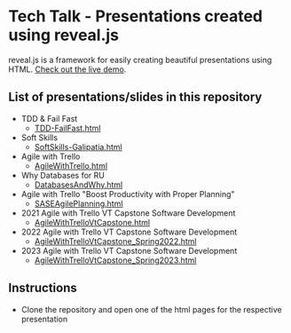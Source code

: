 # Tech Talk - Presentations created using reveal.js 

reveal.js is a framework for easily creating beautiful presentations using HTML. [Check out the live demo](http://lab.hakim.se/reveal-js/).

## List of presentations/slides in this repository
* TDD & Fail Fast
    * [TDD-FailFast.html](./TDD-FailFast.html)
* Soft Skills
    * [SoftSkills-Galipatia.html](./SoftSkills-Galipatia.html)
* Agile with Trello
    * [AgileWithTrello.html](./AgileWithTrello.html)
* Why Databases for RU
    * [DatabasesAndWhy.html](./DatabasesAndWhy.html)
* Agile with Trello "Boost Productivity with Proper Planning"  
    * [SASEAgilePlanning.html](./SASEAgilePlanning.html)
* 2021 Agile with Trello VT Capstone Software Development
    * [AgileWithTrelloVtCapstone.html](./AgileWithTrelloVtCapstone.html)
* 2022 Agile with Trello VT Capstone Software Development
    * [AgileWithTrelloVtCapstone_Spring2022.html](./AgileWithTrelloVtCapstone_Spring2022.html)
* 2023 Agile with Trello VT Capstone Software Development
    * [AgileWithTrelloVtCapstone_Spring2023.html](./AgileWithTrelloVtCapstone_Spring2023.html)
    

## Instructions
- Clone the repository and open one of the html pages for the respective presentation
